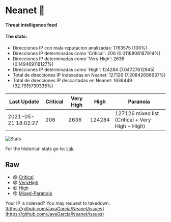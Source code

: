 # Neanet :hocho:
#### Threat intelligence feed
#### The stats:

- Direcciones IP con mala reputacion analizadas: 1763575 (100%)
- Direcciones IP determinadas como 'Critical':  206 (0.0116808187914%)
- Direcciones IP determinadas como 'Very High':  2636 (0.149469118127%)
- Direcciones IP determinadas como 'High':  124284 (7.04727612945)
- Total de direcciones IP indexadas en Neanet:  127126 (7.20842606637%)
- Total de direcciones IP descartadas en Neanet:  1636449 (92.7915739336%)

| Last Update | Critical | Very High | High | Paranoia |
| --- | --- | --- | --- | --- |
| 2021-05-21 18:02:27 | 206 | 2636 | 124284 | 127126 mixed list (Critical + Very High + High)|

![Stats](https://docs.google.com/spreadsheets/d/e/2PACX-1vSnaNMIXVabIpDJjufMlzH7poXnshF3mgd8Is1g9ytUEzVsP5my4Trn8f-xkoLLQ38xpL3HtmUexLo6/pubchart?oid=501124687&format=image)

For the historical stats go to: [link](/stats.csv)
## Raw
- :scream: [Critical](https://raw.githubusercontent.com/JavaGarcia/Neanet/master/blacklists/neanet_critical.txt)
- :fearful: [VeryHigh](https://raw.githubusercontent.com/JavaGarcia/Neanet/master/blacklists/neanet_veryHigh.txtt)
- :frowning: [High](https://raw.githubusercontent.com/JavaGarcia/Neanet/master/blacklists/neanet_high.txt)
- :dizzy_face: [Mixed-Paranoia](https://raw.githubusercontent.com/JavaGarcia/Neanet/master/blacklists/neanet_all.txt)


Your IP is indexed? You may request to takedown. [https://github.com/JavaGarcia/Neanet/issues](https://github.com/JavaGarcia/Neanet/issues)


































































































































































































































































































































































































































































































































































































































































































































































































































































































































































































































































































































































































































































































































































































































































































































































































































































































































































































































































































































































































































































































































































































































































































































































































































































































































































































































































































































































































































































































































































































































































































































































































































































































































































































































































































































































































































































































































































































































































































































































































































































































































































































































































































































































































































































































































































































































































































































































































































































































































































































































































































































































































































































































































































































































































































































































































































































































































































































































































































































































































































































































































































































































































































































































































































































































































































































































































































































